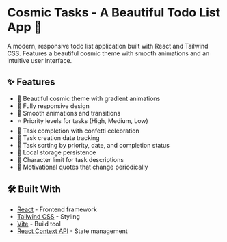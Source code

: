 # Cosmic Tasks - A Beautiful Todo List App 🌌

A modern, responsive todo list application built with React and Tailwind CSS. Features a beautiful cosmic theme with smooth animations and an intuitive user interface.

## ✨ Features

- 🌟 Beautiful cosmic theme with gradient animations
- 📱 Fully responsive design
- 🎨 Smooth animations and transitions
- ⭐ Priority levels for tasks (High, Medium, Low)
- 🎯 Task completion with confetti celebration
- 📅 Task creation date tracking
- 🔄 Task sorting by priority, date, and completion status
- 💾 Local storage persistence
- 🎯 Character limit for task descriptions
- 💫 Motivational quotes that change periodically

## 🛠️ Built With

- [React](https://reactjs.org/) - Frontend framework
- [Tailwind CSS](https://tailwindcss.com/) - Styling
- [Vite](https://vitejs.dev/) - Build tool
- [React Context API](https://reactjs.org/docs/context.html) - State management
